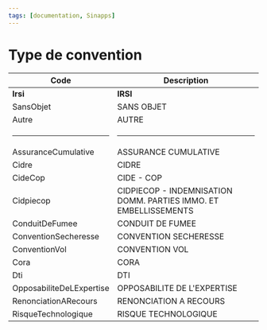 ```yaml
---
tags: [documentation, Sinapps]
---
```


# Type de convention

| Code                     | Description                                                      |
| ------------------------ | ---------------------------------------------------------------- |
| **Irsi**                 | **IRSI**                                                         |
| SansObjet                | SANS OBJET                                                       |
| Autre                    | AUTRE                                                            |
| <hr>                     | <hr>                                                             |
| AssuranceCumulative      | ASSURANCE CUMULATIVE                                             |
| Cidre                    | CIDRE                                                            |
| CideCop                  | CIDE - COP                                                       |
| Cidpiecop                | CIDPIECOP - INDEMNISATION DOMM. PARTIES IMMO. ET EMBELLISSEMENTS |
| ConduitDeFumee           | CONDUIT DE FUMEE                                                 |
| ConventionSecheresse     | CONVENTION SECHERESSE                                            |
| ConventionVol            | CONVENTION VOL                                                   |
| Cora                     | CORA                                                             |
| Dti                      | DTI                                                              |
| OpposabiliteDeLExpertise | OPPOSABILITE DE L'EXPERTISE                                      |
| RenonciationARecours     | RENONCIATION A RECOURS                                           |
| RisqueTechnologique      | RISQUE TECHNOLOGIQUE                                             |
